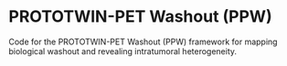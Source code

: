 # PROTOTWIN-PET Washout (PPW)

Code for the PROTOTWIN-PET Washout (PPW) framework for mapping biological washout and revealing intratumoral heterogeneity.
